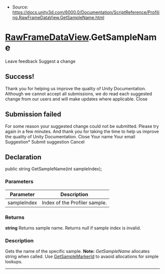 * Source: https://docs.unity3d.com/6000.0/Documentation/ScriptReference/Profiling.RawFrameDataView.GetSampleName.html

#  [RawFrameDataView](https://docs.unity3d.com/6000.0/Documentation/ScriptReference/Profiling.RawFrameDataView.html).GetSampleName
Leave feedback
Suggest a change
## Success!
Thank you for helping us improve the quality of Unity Documentation. Although we cannot accept all submissions, we do read each suggested change from our users and will make updates where applicable.
Close
## Submission failed
For some reason your suggested change could not be submitted. Please <a>try again</a> in a few minutes. And thank you for taking the time to help us improve the quality of Unity Documentation.
Close
Your name Your email Suggestion* Submit suggestion
Cancel
## Declaration
public string GetSampleName(int sampleIndex); 
### Parameters
Parameter | Description  
---|---  
sampleIndex | Index of the Profiler sample.  
### Returns
**string** Returns sample name. Returns _null_ if sample index is invalid. 
### Description
Gets the name of the specific sample.
**Note:** _GetSampleName_ allocates string when called. Use [GetSampleMarkerId](https://docs.unity3d.com/6000.0/Documentation/ScriptReference/Profiling.RawFrameDataView.GetSampleMarkerId.html) to avaoid allocations for simple lookups.
* * *
